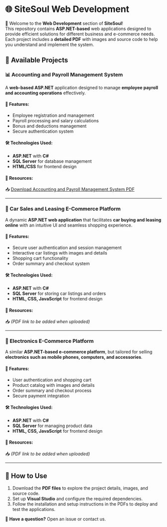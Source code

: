 # 🌐 SiteSoul Web Development  

🚀 Welcome to the **Web Development** section of **SiteSoul**!  
This repository contains **ASP.NET-based** web applications designed to provide efficient solutions for different business and e-commerce needs. Each project includes a **detailed PDF** with images and source code to help you understand and implement the system.  

## 🔹 Available Projects  

### 📊 Accounting and Payroll Management System  
A **web-based ASP.NET** application designed to manage **employee payroll and accounting operations** effectively.  

#### 📌 Features:  
- Employee registration and management  
- Payroll processing and salary calculations  
- Bonus and deductions management  
- Secure authentication system  

#### 🛠 Technologies Used:  
- **ASP.NET** with **C#**  
- **SQL Server** for database management  
- **HTML/CSS** for frontend design  

#### 📄 Resources:  
📥 [Download Accounting and Payroll Management System PDF](./itp(final%20proje%207).pdf)  

---

### 🚗 Car Sales and Leasing E-Commerce Platform  
A dynamic **ASP.NET web application** that facilitates **car buying and leasing online** with an intuitive UI and seamless shopping experience.  

#### 📌 Features:  
- Secure user authentication and session management  
- Interactive car listings with images and details  
- Shopping cart functionality  
- Order summary and checkout system  

#### 🛠 Technologies Used:  
- **ASP.NET** with **C#**  
- **SQL Server** for storing car listings and orders  
- **HTML, CSS, JavaScript** for frontend design  

#### 📄 Resources:  
📥 *(PDF link to be added when uploaded)*  

---

### 📱 Electronics E-Commerce Platform  
A similar **ASP.NET-based e-commerce platform**, but tailored for selling **electronics such as mobile phones, computers, and accessories**.  

#### 📌 Features:  
- User authentication and shopping cart  
- Product catalog with images and details  
- Order summary and checkout process  
- Secure payment integration  

#### 🛠 Technologies Used:  
- **ASP.NET** with **C#**  
- **SQL Server** for managing product data  
- **HTML, CSS, JavaScript** for frontend design  

#### 📄 Resources:  
📥 *(PDF link to be added when uploaded)*  

---

## 📂 How to Use  
1. Download the **PDF files** to explore the project details, images, and source code.  
2. Set up **Visual Studio** and configure the required dependencies.  
3. Follow the installation and setup instructions in the PDFs to deploy and test the applications.  

📩 **Have a question?** Open an issue or contact us.  

